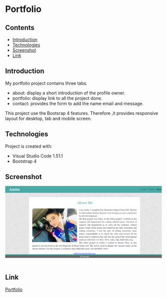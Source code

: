 # Portfolio

## Contents

* [Introduction](#Introduction)
* [Technologies](#Technologies)
* [Screenshot](#Screenshot)
* [Link](#Link)

## Introduction

My portfolio project contains three tabs.

* about: display a short introduction of the profile owner.
* portfolio: display link to all the project done.
* contact: provides the form to add the name email and message.

This project use the Bootsrap 4 features. Therefore ,it provides responsive layout for desktop, tab and mobile screen.

## Technologies

Project is created with:

* Visual Studio Code 1.51.1
* Bootstrap 4

## Screenshot

![image](./src/images/screenshot.png)
## Link

[Portfolio](https://panwaramita.github.io/React-Portfolio/#/)
